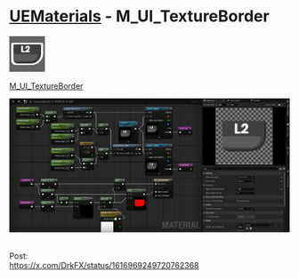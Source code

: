 # <a href="..">UEMaterials</a> - M_UI_TextureBorder
<img src="M_UI_TextureBorder_00.jpeg" width="64px" /><br/>

<a href="../M_UI_TextureBorder.uasset">M_UI_TextureBorder</a><br/>

<img src="M_UI_TextureBorder_01.jpeg" width="640px" /><br/>

<br/>
Post:<br/>
<a href="https://x.com/DrkFX/status/1616969249720762368">https://x.com/DrkFX/status/1616969249720762368</a><br/>